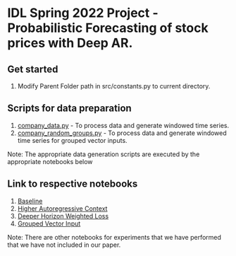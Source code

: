 # IDL Spring 2022 Project - Probabilistic Forecasting of stock prices with Deep AR.

## Get started
1. Modify Parent Folder path in src/constants.py to current directory.

## Scripts for data preparation
1. [company_data.py](https://github.com/priyank96/idl-spring-22-project-deepar/blob/main/src/data/company_data.py) - To process data and generate windowed time series. 
2. [company_random_groups.py](https://github.com/priyank96/idl-spring-22-project-deepar/blob/main/src/data/company_random_groups.py) - To process data and generate windowed time series for grouped vector inputs.

Note: The appropriate data generation scripts are executed by the appropriate notebooks below

## Link to respective notebooks
1. [Baseline](https://github.com/priyank96/idl-spring-22-project-deepar/blob/main/python_notebooks/Single_Company/DL_192Win_DeepAR_Baseline.ipynb) 
2. [Higher Autoregressive Context](https://github.com/priyank96/idl-spring-22-project-deepar/blob/main/python_notebooks/Single_Company/DL_192WinLen_Context.ipynb) 
3. [Deeper Horizon Weighted Loss](https://github.com/priyank96/idl-spring-22-project-deepar/blob/main/python_notebooks/Single_Company/DL_192WinLen_WeightLoss.ipynb) 
4. [Grouped Vector Input](https://github.com/priyank96/idl-spring-22-project-deepar/blob/main/python_notebooks/Vector_Group_Inputs/DL_192Vectors_Group_Data_SectorEmbed_Normal_Loss.ipynb)

Note: There are other notebooks for experiments that we have performed that we have not included in our paper.
